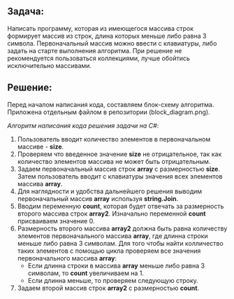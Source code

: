 ## **Задача:**

Написать программу, которая из имеющегося массива строк формирует массив из строк, длина которых меньше либо равна 3 символа. Первоначальный массив можно ввести с клавиатуры, либо задать на старте выполнения алгоритма. При решение не рекомендуется пользоваться коллекциями, лучше обойтись исключительно массивами.

## **Решение:**

Перед началом написания кода, составляем блок-схему алгоритма. Приложена отдельным файлом в репозитории (block_diagram.png).

*Алгоритм написания кода решения задачи на C#*: 

1. Пользователь вводит количество элементов в первоначальном массиве - **size**.
2. Проверяем что введенное значение **size** не отрицательное, так как количество элементов массива не может быть отрицательным.
3. Задаем первоначальный массив строк **array** с размерностью **size**. Затем пользователь вводит с клавиатуры значения всех элементов массива **array**.
4. Для наглядности и удобства дальнейшего решения выводим первоначальный массив **array** используя **string.Join**.
5. Вводим переменную **count**, которая будет отвечать за размерность второго массива строк **array2**. Изначально переменной **count** присваиваем значение 0.
6. Размерность второго массива **array2** должна быть равна количеству элементов первоначального массива **array**, где длинна строки меньше либо равна 3 символам. Для того чтобы найти колличество таких элементов с помощью цикла проверяем все значения первоначального массива **array**:
    - Если длинна строки в массива **array** меньше либо равна 3 символам, то **count** увеличиваем на 1. 
    - Если длинна меньше, то проверяем следующую строку.
7. Задаем второй массив строк **array2** с размерностью **count**.